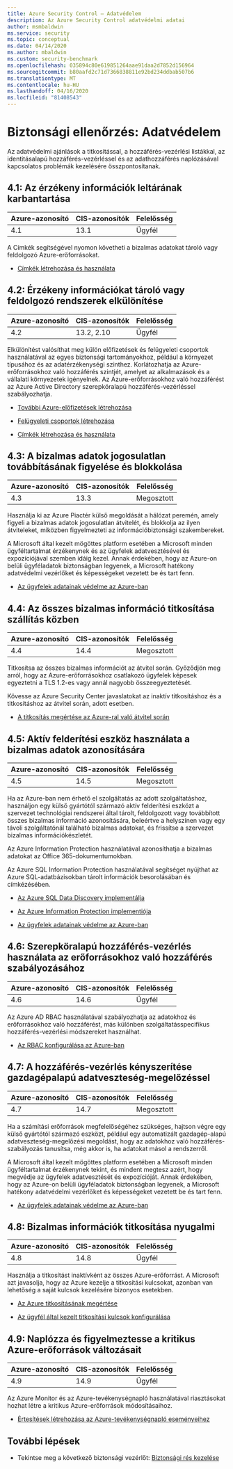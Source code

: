 ```yaml
---
title: Azure Security Control – Adatvédelem
description: Az Azure Security Control adatvédelmi adatai
author: msmbaldwin
ms.service: security
ms.topic: conceptual
ms.date: 04/14/2020
ms.author: mbaldwin
ms.custom: security-benchmark
ms.openlocfilehash: 035894c80e619851264aae91daa2d7852d156964
ms.sourcegitcommit: b80aafd2c71d7366838811e92bd234ddbab507b6
ms.translationtype: MT
ms.contentlocale: hu-HU
ms.lasthandoff: 04/16/2020
ms.locfileid: "81408543"
---
```

# <a name="security-control-data-protection"></a>Biztonsági ellenőrzés: Adatvédelem

Az adatvédelmi ajánlások a titkosítással, a hozzáférés-vezérlési listákkal, az identitásalapú hozzáférés-vezérléssel és az adathozzáférés naplózásával kapcsolatos problémák kezelésére összpontosítanak.

## <a name="41-maintain-an-inventory-of-sensitive-information"></a>4.1: Az érzékeny információk leltárának karbantartása

| Azure-azonosító | CIS-azonosítók | Felelősség |
|--|--|--|
| 4.1 | 13.1 | Ügyfél |

A Címkék segítségével nyomon követheti a bizalmas adatokat tároló vagy feldolgozó Azure-erőforrásokat.

- [Címkék létrehozása és használata](https://docs.microsoft.com/azure/azure-resource-manager/resource-group-using-tags)

## <a name="42-isolate-systems-storing-or-processing-sensitive-information"></a>4.2: Érzékeny információkat tároló vagy feldolgozó rendszerek elkülönítése

| Azure-azonosító | CIS-azonosítók | Felelősség |
|--|--|--|
| 4.2 | 13.2, 2.10 | Ügyfél |

Elkülönítést valósíthat meg külön előfizetések és felügyeleti csoportok használatával az egyes biztonsági tartományokhoz, például a környezet típusához és az adatérzékenységi szinthez. Korlátozhatja az Azure-erőforrásokhoz való hozzáférés szintjét, amelyet az alkalmazások és a vállalati környezetek igényelnek. Az Azure-erőforrásokhoz való hozzáférést az Azure Active Directory szerepköralapú hozzáférés-vezérléssel szabályozhatja. 

- [További Azure-előfizetések létrehozása](https://docs.microsoft.com/azure/billing/billing-create-subscription)

- [Felügyeleti csoportok létrehozása](https://docs.microsoft.com/azure/governance/management-groups/create)

- [Címkék létrehozása és használata](https://docs.microsoft.com/azure/azure-resource-manager/resource-group-using-tags)

## <a name="43-monitor-and-block-unauthorized-transfer-of-sensitive-information"></a>4.3: A bizalmas adatok jogosulatlan továbbításának figyelése és blokkolása

| Azure-azonosító | CIS-azonosítók | Felelősség |
|--|--|--|
| 4.3 | 13.3 | Megosztott |

Használja ki az Azure Piactér külső megoldását a hálózat peremén, amely figyeli a bizalmas adatok jogosulatlan átvitelét, és blokkolja az ilyen átviteleket, miközben figyelmezteti az információbiztonsági szakembereket.

A Microsoft által kezelt mögöttes platform esetében a Microsoft minden ügyféltartalmat érzékenynek és az ügyfelek adatvesztésével és expozíciójával szemben idáig kezel. Annak érdekében, hogy az Azure-on belüli ügyféladatok biztonságban legyenek, a Microsoft hatékony adatvédelmi vezérlőket és képességeket vezetett be és tart fenn.

- [Az ügyfelek adatainak védelme az Azure-ban](https://docs.microsoft.com/azure/security/fundamentals/protection-customer-data)

## <a name="44-encrypt-all-sensitive-information-in-transit"></a>4.4: Az összes bizalmas információ titkosítása szállítás közben

| Azure-azonosító | CIS-azonosítók | Felelősség |
|--|--|--|
| 4.4 | 14.4 | Megosztott |

Titkosítsa az összes bizalmas információt az átvitel során. Győződjön meg arról, hogy az Azure-erőforrásokhoz csatlakozó ügyfelek képesek egyeztetni a TLS 1.2-es vagy annál nagyobb összeegyeztetését.

Kövesse az Azure Security Center javaslatokat az inaktív titkosításhoz és a titkosításhoz az átvitel során, adott esetben.

- [A titkosítás megértése az Azure-ral való átvitel során](https://docs.microsoft.com/azure/security/fundamentals/encryption-overview#encryption-of-data-in-transit)

## <a name="45-use-an-active-discovery-tool-to-identify-sensitive-data"></a>4.5: Aktív felderítési eszköz használata a bizalmas adatok azonosítására

| Azure-azonosító | CIS-azonosítók | Felelősség |
|--|--|--|
| 4.5 | 14.5 | Megosztott |

Ha az Azure-ban nem érhető el szolgáltatás az adott szolgáltatáshoz, használjon egy külső gyártótól származó aktív felderítési eszközt a szervezet technológiai rendszerei által tárolt, feldolgozott vagy továbbított összes bizalmas információ azonosítására, beleértve a helyszínen vagy egy távoli szolgáltatónál található bizalmas adatokat, és frissítse a szervezet bizalmas információkészletét.

Az Azure Information Protection használatával azonosíthatja a bizalmas adatokat az Office 365-dokumentumokban.

Az Azure SQL Information Protection használatával segítséget nyújthat az Azure SQL-adatbázisokban tárolt információk besorolásában és címkézésében.

- [Az Azure SQL Data Discovery implementálja](https://docs.microsoft.com/azure/sql-database/sql-database-data-discovery-and-classification)

- [Az Azure Information Protection implementiója](https://docs.microsoft.com/azure/information-protection/deployment-roadmap)

- [Az ügyfelek adatainak védelme az Azure-ban](https://docs.microsoft.com/azure/security/fundamentals/protection-customer-data)

## <a name="46-use-role-based-access-control-to-control-access-to-resources"></a>4.6: Szerepköralapú hozzáférés-vezérlés használata az erőforrásokhoz való hozzáférés szabályozásához

| Azure-azonosító | CIS-azonosítók | Felelősség |
|--|--|--|
| 4.6 | 14.6 | Ügyfél |

Az Azure AD RBAC használatával szabályozhatja az adatokhoz és erőforrásokhoz való hozzáférést, más különben szolgáltatásspecifikus hozzáférés-vezérlési módszereket használhat.

- [Az RBAC konfigurálása az Azure-ban](https://docs.microsoft.com/azure/role-based-access-control/role-assignments-portal)

## <a name="47-use-host-based-data-loss-prevention-to-enforce-access-control"></a>4.7: A hozzáférés-vezérlés kényszerítése gazdagépalapú adatveszteség-megelőzéssel

| Azure-azonosító | CIS-azonosítók | Felelősség |
|--|--|--|
| 4.7 | 14.7 | Megosztott |

Ha a számítási erőforrások megfelelőségéhez szükséges, hajtson végre egy külső gyártótól származó eszközt, például egy automatizált gazdagép-alapú adatveszteség-megelőzési megoldást, hogy az adatokhoz való hozzáférés-szabályozás tanusítsa, még akkor is, ha adatokat másol a rendszerről.

A Microsoft által kezelt mögöttes platform esetében a Microsoft minden ügyféltartalmat érzékenynek tekint, és mindent megtesz azért, hogy megvédje az ügyfelek adatvesztését és expozícióját. Annak érdekében, hogy az Azure-on belüli ügyféladatok biztonságban legyenek, a Microsoft hatékony adatvédelmi vezérlőket és képességeket vezetett be és tart fenn.

- [Az ügyfelek adatainak védelme az Azure-ban](https://docs.microsoft.com/azure/security/fundamentals/protection-customer-data)

## <a name="48-encrypt-sensitive-information-at-rest"></a>4.8: Bizalmas információk titkosítása nyugalmi

| Azure-azonosító | CIS-azonosítók | Felelősség |
|--|--|--|
| 4.8 | 14.8 | Ügyfél |

Használja a titkosítást inaktívként az összes Azure-erőforrást. A Microsoft azt javasolja, hogy az Azure kezelje a titkosítási kulcsokat, azonban van lehetőség a saját kulcsok kezelésére bizonyos esetekben. 

- [Az Azure titkosításának megértése](https://docs.microsoft.com/azure/security/fundamentals/encryption-atrest)

- [Az ügyfél által kezelt titkosítási kulcsok konfigurálása](https://docs.microsoft.com/azure/storage/common/storage-encryption-keys-portal)

## <a name="49-log-and-alert-on-changes-to-critical-azure-resources"></a>4.9: Naplózza és figyelmeztesse a kritikus Azure-erőforrások változásait

| Azure-azonosító | CIS-azonosítók | Felelősség |
|--|--|--|
| 4.9 | 14.9 | Ügyfél |

Az Azure Monitor és az Azure-tevékenységnapló használatával riasztásokat hozhat létre a kritikus Azure-erőforrások módosításaihoz.

- [Értesítések létrehozása az Azure-tevékenységnapló eseményeihez](https://docs.microsoft.com/azure/azure-monitor/platform/alerts-activity-log)


## <a name="next-steps"></a>További lépések

- Tekintse meg a következő biztonsági vezérlőt: [Biztonsági rés kezelése](security-control-vulnerability-management.md)